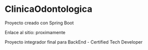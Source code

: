 # ClinicaOdontologica
Proyecto creado con Spring Boot

Enlace al sitio: proximamente

<!-- Descripción -->
Proyecto integrador final para BackEnd - Certified Tech Developer
